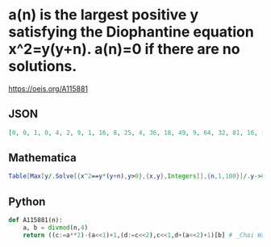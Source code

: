 # a\(n\) is the largest positive y satisfying the Diophantine equation x^2\=y\(y\+n\)\. a\(n\)\=0 if there are no solutions\.
https://oeis.org/A115881
## JSON
```JSON
[0, 0, 1, 0, 4, 2, 9, 1, 16, 8, 25, 4, 36, 18, 49, 9, 64, 32, 81, 16, 100, 50, 121, 25, 144, 72, 169, 36, 196, 98, 225, 49, 256, 128, 289, 64, 324, 162, 361, 81, 400, 200, 441, 100, 484, 242, 529, 121, 576, 288, 625, 144, 676, 338, 729, 169, 784, 392, 841, 196]
```
## Mathematica
```Mathematica
Table[Max[y/.Solve[{x^2==y*(y+n),y>0},{x,y},Integers]],{n,1,100}]/.y->0 (* _Vaclav Kotesovec_, Jun 26 2014 *)
```
## Python
```Python
def A115881(n):
    a, b = divmod(n,4)
    return ((c:=a**2)-(a<<1)+1,(d:=c<<2),c<<1,d+(a<<2)+1)[b] # _Chai Wah Wu_, Aug 21 2024
```
